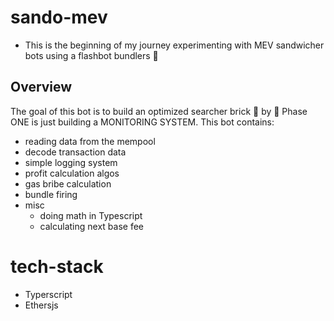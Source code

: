 # sando-mev
- This is the beginning of my journey experimenting with MEV sandwicher bots using a flashbot bundlers 🧱 
## Overview

The goal of this bot is to build an optimized searcher brick 🧱 by 🧱
 Phase ONE is just building a MONITORING SYSTEM. This bot contains:

- reading data from the mempool
- decode transaction data
- simple logging system
- profit calculation algos
- gas bribe calculation
- bundle firing
- misc
  - doing math in Typescript
  - calculating next base fee

# tech-stack
- Typerscript
- Ethersjs
